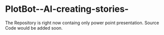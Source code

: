 # PlotBot--AI-creating-stories-

The Repository is right now containg only power point presentation.
Source Code would be added soon.
